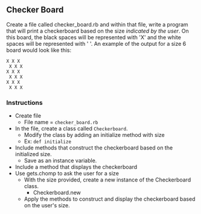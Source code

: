 ## Checker Board

Create a file called checker_board.rb and within that file, write a program that will print a checkerboard based on the size *indicated by the user*.  On this board, the black spaces will be represented with 'X' and the white spaces will be represented with ' '. An example of the output for a size 6 board would look like this:

```
X X X  
 X X X  
X X X  
 X X X  
X X X  
 X X X
 ```

### Instructions

- Create file
  - File name = `checker_board.rb`
- In the file, create a class called `Checkerboard`.
  - Modify the class by adding an initialize method with size
  - Ex: `def initialize`
- Include methods that construct the checkerboard based on the initialized size.
  - Save as an instance variable.
- Include a method that displays the checkerboard
- Use gets.chomp to ask the user for a size
  - With the size provided, create a new instance of the Checkerboard class.
    - Checkerboard.new
  - Apply the methods to construct and display the checkerboard based on the user's size.
